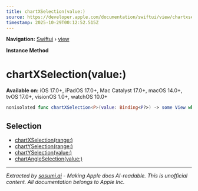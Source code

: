 ```yaml
---
title: chartXSelection(value:)
source: https://developer.apple.com/documentation/swiftui/view/chartxselection(value:)
timestamp: 2025-10-29T00:12:52.515Z
---
```


**Navigation:** [Swiftui](/documentation/swiftui) › [view](/documentation/swiftui/view)

**Instance Method**

# chartXSelection(value:)

**Available on:** iOS 17.0+, iPadOS 17.0+, Mac Catalyst 17.0+, macOS 14.0+, tvOS 17.0+, visionOS 1.0+, watchOS 10.0+

```swift
nonisolated func chartXSelection<P>(value: Binding<P?>) -> some View where P : Plottable
```

## Selection

- [chartXSelection(range:)](/documentation/swiftui/view/chartxselection(range:))
- [chartYSelection(range:)](/documentation/swiftui/view/chartyselection(range:))
- [chartYSelection(value:)](/documentation/swiftui/view/chartyselection(value:))
- [chartAngleSelection(value:)](/documentation/swiftui/view/chartangleselection(value:))

---

*Extracted by [sosumi.ai](https://sosumi.ai) - Making Apple docs AI-readable.*
*This is unofficial content. All documentation belongs to Apple Inc.*
